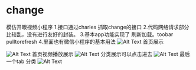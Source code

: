 # change
模仿开眼视频小程序
1.接口通过charles 抓取change的接口
2.代码网络请求部分比较乱，没有进行友好的封装。
3.基本app功能实现了 刷新加载。toobar pulltorefresh
4.里面也有微信小程序的基本用法
![Alt Text](http://www.sheawong.com/wp-content/uploads/2013/08/keephatin.gif)
首页展示

![Alt Text](https://github.com/Cuieney/change/blob/master/1.png)
首页视频播放展示
![Alt Text](https://github.com/Cuieney/change/blob/master/2.png)
分类展示可以点击进去
![Alt Text](https://github.com/Cuieney/change/blob/master/3.png)
最后一个tab 分类
![Alt Text](https://github.com/Cuieney/change/blob/master/4.png)
